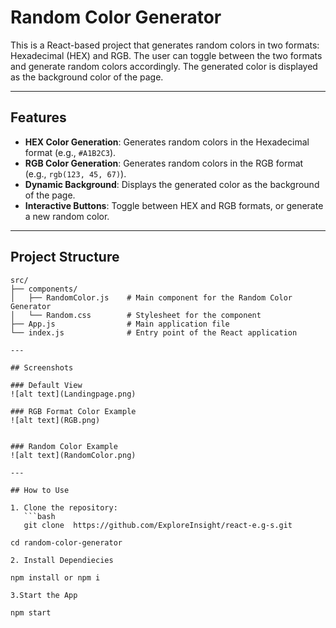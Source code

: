 # Random Color Generator

This is a React-based project that generates random colors in two formats: Hexadecimal (HEX) and RGB. The user can toggle between the two formats and generate random colors accordingly. The generated color is displayed as the background color of the page.

---

## Features

- **HEX Color Generation**: Generates random colors in the Hexadecimal format (e.g., `#A1B2C3`).
- **RGB Color Generation**: Generates random colors in the RGB format (e.g., `rgb(123, 45, 67)`).
- **Dynamic Background**: Displays the generated color as the background of the page.
- **Interactive Buttons**: Toggle between HEX and RGB formats, or generate a new random color.

---

## Project Structure

```plaintext
src/
├── components/
│   ├── RandomColor.js    # Main component for the Random Color Generator
│   └── Random.css        # Stylesheet for the component
├── App.js                # Main application file
└── index.js              # Entry point of the React application

---

## Screenshots

### Default View
![alt text](Landingpage.png)

### RGB Format Color Example
![alt text](RGB.png)


### Random Color Example
![alt text](RandomColor.png)

---

## How to Use

1. Clone the repository:
   ```bash
   git clone  https://github.com/ExploreInsight/react-e.g-s.git

cd random-color-generator

2. Install Dependiecies 

npm install or npm i 

3.Start the App

npm start 
